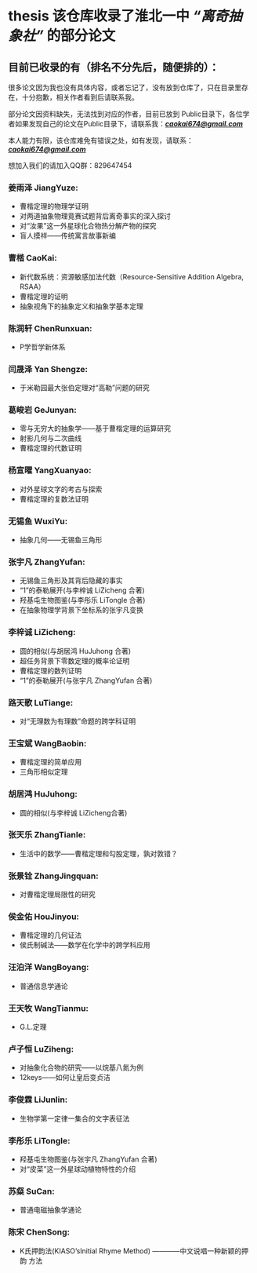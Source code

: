# thesis 该仓库收录了淮北一中 ***“离奇抽象社”*** 的部分论文

## 目前已收录的有（排名不分先后，随便排的）：

很多论文因为我也没有具体内容，或者忘记了，没有放到仓库了，只在目录里存在，十分抱歉，相关作者看到后请联系我。

部分论文因资料缺失，无法找到对应的作者，目前已放到 Public目录下，各位学者如果发现自己的论文在Public目录下，请联系我：***caokai674@gmail.com***

本人能力有限，该仓库难免有错误之处，如有发现，请联系：***caokai674@gmail.com***

想加入我们的请加入QQ群：829647454

### 姜雨泽 JiangYuze:
* 曹楷定理的物理学证明
* 对两道抽象物理竟赛试题背后离奇事实的深入探讨
* 对“汝果”这一外星球化合物热分解产物的探究
* 盲人摸祥——传统寓言故事新编 

### 曹楷 CaoKai:
* 新代数系统：资源敏感加法代数（Resource-Sensitive Addition Algebra, RSAA）
* 曹楷定理的证明
* 抽象视角下的抽象定义和抽象学基本定理

### 陈润轩 ChenRunxuan:
* P学哲学新体系

### 闫晟泽 Yan Shengze:
* 于米勒园最大张伯定理对“高勒”问题的研究

### 葛峻岩 GeJunyan:
* 零与无穷大的抽象学——基于曹楷定理的运算研究
* 射影几何与二次曲线
* 曹楷定理的代数证明

### 杨宣曜 YangXuanyao:
* 对外星球文字的考古与探索
* 曹楷定理的复数法证明

### 无锡鱼 WuxiYu:
* 抽象几何——无锡鱼三角形

### 张宇凡 ZhangYufan:
* 无锡鱼三角形及其背后隐藏的事实
* “1”的泰勒展开(与李梓诚 LiZicheng 合著)
* 羟基屯生物图鉴(与李彤乐 LiTongle 合著)
* 在抽象物理学背景下坐标系的张宇凡变换

### 李梓诚 LiZicheng:
* 圆的相似(与胡居鸿 HuJuhong 合著)
* 超任务背景下零数定理的概率论证明
* 曹楷定理的数列证明
* “1”的泰勒展开(与张宇凡 ZhangYufan 合著)

### 路天歌 LuTiange:
* 对“无理数为有理数”命题的跨学科证明

### 王宝斌 WangBaobin:
* 曹楷定理的简单应用
* 三角形相似定理

### 胡居鸿 HuJuhong:
* 圆的相似(与李梓诚 LiZicheng合著)

### 张天乐 ZhangTianle:
* 生活中的数学——曹楷定理和勾股定理，孰对敦错？

### 张景铨 ZhangJingquan:
* 对曹楷定理局限性的研究

### 侯金佑 HouJinyou:
* 曹楷定理的几何证法
* 侯氏制碱法——数学在化学中的跨学科应用

### 汪泊洋 WangBoyang:
* 普通信息学通论

### 王天牧 WangTianmu:
* G.L.定理

### 卢子恒 LuZiheng:
* 对抽象化合物的研究——以烷基八氮为例
* 12keys——如何让皇后变贞洁

### 李俊霖 LiJunlin:
* 生物学第一定律一集合的文字表征法

### 李彤乐 LiTongle:
* 羟基屯生物图鉴(与张宇凡 ZhangYufan 合著)
* 对“皮菜”这一外星球动植物特性的介绍

### 苏粲 SuCan:
* 普通电磁抽象学通论

### 陈宋 ChenSong:
* K氏押韵法(KIASO’sInitial Rhyme Method) ————中文说唱一种新颖的押韵
方法
